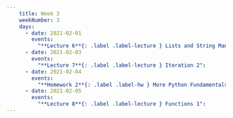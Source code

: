 ```yaml
---
    title: Week 3
    weekNumber: 3
    days:
      - date: 2021-02-01
        events:
          "**Lecture 6**{: .label .label-lecture } Lists and String Manipulation":
      - date: 2021-02-03
        events:
          "**Lecture 7**{: .label .label-lecture } Iteration 2":
      - date: 2021-02-04
        events:
          "**Homework 2**{: .label .label-hw } More Python Fundamentals (due Feb. 10)":
      - date: 2021-02-05
        events:
          "**Lecture 8**{: .label .label-lecture } Functions 1":
---
```

